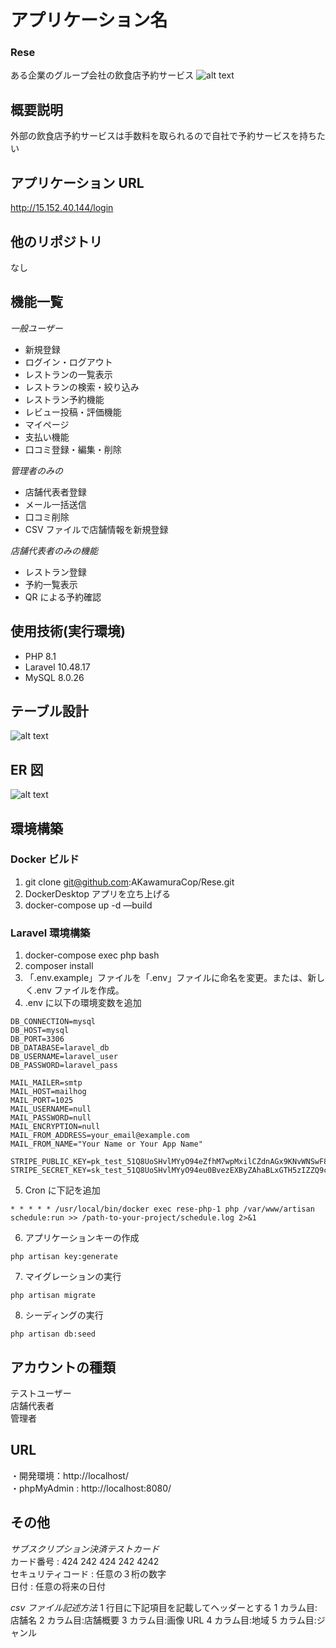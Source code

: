 # アプリケーション名

### Rese

ある企業のグループ会社の飲食店予約サービス
![alt text](image-2.png)

## 概要説明

外部の飲食店予約サービスは手数料を取られるので自社で予約サービスを持ちたい

## アプリケーション URL

http://15.152.40.144/login

## 他のリポジトリ

なし

## 機能一覧

_一般ユーザー_

- 新規登録
- ログイン・ログアウト
- レストランの一覧表示
- レストランの検索・絞り込み
- レストラン予約機能
- レビュー投稿・評価機能
- マイページ
- 支払い機能
- 口コミ登録・編集・削除

_管理者のみの_

- 店舗代表者登録
- メール一括送信
- 口コミ削除
- CSV ファイルで店舗情報を新規登録

_店舗代表者のみの機能_

- レストラン登録
- 予約一覧表示
- QR による予約確認

## 使用技術(実行環境)

- PHP 8.1
- Laravel 10.48.17
- MySQL 8.0.26

## テーブル設計

![alt text](image-3.png)

## ER 図

![alt text](image-1.png)

## 環境構築

### Docker ビルド

1. git clone git@github.com:AKawamuraCop/Rese.git
2. DockerDesktop アプリを立ち上げる
3. docker-compose up -d —build

### Laravel 環境構築

1. docker-compose exec php bash
2. composer install
3. 「.env.example」ファイルを「.env」ファイルに命名を変更。または、新しく.env ファイルを作成。
4. .env に以下の環境変数を追加

```
DB_CONNECTION=mysql
DB_HOST=mysql
DB_PORT=3306
DB_DATABASE=laravel_db
DB_USERNAME=laravel_user
DB_PASSWORD=laravel_pass
```

```
MAIL_MAILER=smtp
MAIL_HOST=mailhog
MAIL_PORT=1025
MAIL_USERNAME=null
MAIL_PASSWORD=null
MAIL_ENCRYPTION=null
MAIL_FROM_ADDRESS=your_email@example.com
MAIL_FROM_NAME="Your Name or Your App Name"
```

```
STRIPE_PUBLIC_KEY=pk_test_51Q8UoSHvlMYyO94eZfhM7wpMxilCZdnAGx9KNvWNSwF82UCk7GvJrRrufPdpcWehgbUqI6vFkA5mO0mfEiDDFzhA00V0z16r2e
STRIPE_SECRET_KEY=sk_test_51Q8UoSHvlMYyO94eu0BvezEXByZAhaBLxGTH5zIZZQ9ci3TxheWMbR4OpdQFuq18nxcK0aBETsVfCDQP5Thg7R7800avXJ3wJd
```

5. Cron に下記を追加

```
* * * * * /usr/local/bin/docker exec rese-php-1 php /var/www/artisan schedule:run >> /path-to-your-project/schedule.log 2>&1
```

6. アプリケーションキーの作成

```
php artisan key:generate
```

7. マイグレーションの実行

```
php artisan migrate
```

8. シーディングの実行

```
php artisan db:seed
```

## アカウントの種類

テストユーザー  
店舗代表者  
管理者

## URL

・開発環境：http://localhost/  
・phpMyAdmin : http://localhost:8080/

## その他

_サブスクリプション決済テストカード_  
カード番号 : 424 242 424 242 4242  
セキュリティコード : 任意の３桁の数字  
日付 : 任意の将来の日付

_csv ファイル記述方法_
1 行目に下記項目を記載してヘッダーとする
1 カラム目:店舗名
2 カラム目:店舗概要
3 カラム目:画像 URL
4 カラム目:地域
5 カラム目:ジャンル